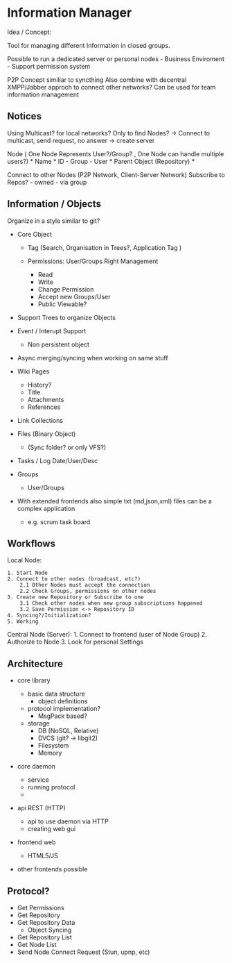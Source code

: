 
# Information Manager

Idea / Concept:

Tool for managing different Information in closed groups.

Possible to run a dedicated server or personal nodes
	- Business Enviroment
	- Support permission system

P2P Concept similiar to syncthing
Also combine with decentral XMPP/Jabber approch to connect other networks?
Can be used for team information management 


## Notices

Using Multicast? for local networks? Only to find Nodes?
	-> Connect to multicast, send request, no answer -> create server
	
Node ( One Node Represents User?/Group? , One Node can handle multiple users?)
	* Name
	* ID
		- Group
		- User
	* Parent Object (Repository)
	* 

Connect to other Nodes (P2P Network, Client-Server Network)
Subscribe to Repos?
	- owned 
	- via group
	
	
## Information / Objects

Organize in a style similar to git?

* Core Object
	- Tag (Search, Organisation in Trees?, Application Tag )
	
	- Permissions: User/Groups Right Management
		* Read
		* Write
		* Change Permission
		* Accept new Groups/User
		* Public Viewable?

* Support Trees to organize Objects

* Event / Interupt Support
	- Non persistent object

* Async merging/syncing when working on same stuff

* Wiki Pages
	- History?
	- Title
	- Attachments
	- References
* Link Collections
* Files (Binary Object)
	- (Sync folder? or only VFS?)
* Tasks / Log 
	 Date/User/Desc
* Groups 
	- User/Groups

* With extended frontends also simple txt (md,json,xml) files can be a complex application
	- e.g. scrum task board


## Workflows

Local Node: 

	1. Start Node
	2. Connect to other nodes (broadcast, etc?)
		2.1 Other Nodes must accept the connection 
		2.2 Check Groups, permissions on other nodes
	3. Create new Repository or Subscribe to one
		3.1 Check other nodes when new group subscriptions happened
		3.2 Save Permission <-> Repository ID
	4. Syncing?/Initialization?
	5. Working

Central Node (Server):
	1. Connect to frontend (user of Node Group)
	2. Authorize to Node
	3. Look for personal Settings 

## Architecture

* core library
	- basic data structure
		- object definitions
	- protocol implementation?
		- MsgPack based?
	- storage
		- DB (NoSQL, Relative)
		- DVCS (git? -> libgit2)
		- Filesystem
		- Memory

* core daemon 
	- service 
	- running protocol 
	- 
	
* api REST (HTTP)
	- api to use daemon via HTTP 
	- creating web gui
	
* frontend web
	- HTML5/JS 
	
* other frontends possible

## Protocol?
	
* Get Permissions
* Get Repository
* Get Repository Data
	- Object Syncing
* Get Repository List
* Get Node List
* Send Node Connect Request (Stun, upnp, etc)
